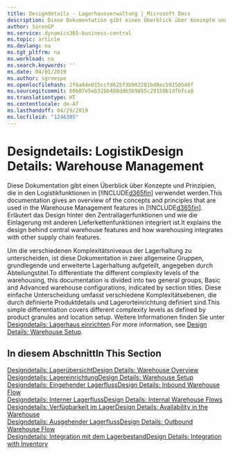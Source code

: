 ```yaml
---
title: Designdetails - Lagerhausverwaltung | Microsoft Docs
description: Diese Dokumentation gibt einen Überblick über Konzepte und Prinzipien, die in den Logistikfunktionen in  Business Central.
author: SorenGP
ms.service: dynamics365-business-central
ms.topic: article
ms.devlang: na
ms.tgt_pltfrm: na
ms.workload: na
ms.search.keywords: ''
ms.date: 04/01/2019
ms.author: sgroespe
ms.openlocfilehash: 2f6a84e015ccfd625f3b902281bd8ec59150540f
ms.sourcegitcommit: 60b87e5eb32bb408dd65b9855c29159b1dfbfca8
ms.translationtype: HT
ms.contentlocale: de-AT
ms.lasthandoff: 04/29/2019
ms.locfileid: "1246305"
---
```

# <a name="design-details-warehouse-management"></a><span data-ttu-id="90186-103">Designdetails: Logistik</span><span class="sxs-lookup"><span data-stu-id="90186-103">Design Details: Warehouse Management</span></span>
<span data-ttu-id="90186-104">Diese Dokumentation gibt einen Überblick über Konzepte und Prinzipien, die in den Logistikfunktionen in [!INCLUDE[d365fin](includes/d365fin_md.md)] verwendet werden.</span><span class="sxs-lookup"><span data-stu-id="90186-104">This documentation gives an overview of the concepts and principles that are used in the Warehouse Management features in [!INCLUDE[d365fin](includes/d365fin_md.md)].</span></span> <span data-ttu-id="90186-105">Erläutert das Design hinter den Zentrallagerfunktionen und wie die Einlagerung mit anderen Lieferkettenfunktionen integriert ist.</span><span class="sxs-lookup"><span data-stu-id="90186-105">It explains the design behind central warehouse features and how warehousing integrates with other supply chain features.</span></span>  

<span data-ttu-id="90186-106">Um die verschiedenen Komplexitätsniveaus der Lagerhaltung zu unterscheiden, ist diese Dokumentation in zwei allgemeine Gruppen, grundlegende und erweiterte Lagerhaltung aufgeteilt, angegeben durch Abteilungstitel.</span><span class="sxs-lookup"><span data-stu-id="90186-106">To differentiate the different complexity levels of the warehousing, this documentation is divided into two general groups, Basic and Advanced warehouse configurations, indicated by section titles.</span></span> <span data-ttu-id="90186-107">Diese einfache Unterscheidung umfasst verschiedene Komplexitätsebenen, die durch definierte Produktdetails und Lagerorteinrichtung definiert sind.</span><span class="sxs-lookup"><span data-stu-id="90186-107">This simple differentiation covers different complexity levels as defined by product granules and location setup.</span></span> <span data-ttu-id="90186-108">Weitere Informationen finden Sie unter [Designdetails: Lagerhaus einrichten](design-details-warehouse-setup.md).</span><span class="sxs-lookup"><span data-stu-id="90186-108">For more information, see [Design Details: Warehouse Setup](design-details-warehouse-setup.md).</span></span>  

## <a name="in-this-section"></a><span data-ttu-id="90186-109">In diesem Abschnitt</span><span class="sxs-lookup"><span data-stu-id="90186-109">In This Section</span></span>  
[<span data-ttu-id="90186-110">Designdetails: Lagerübersicht</span><span class="sxs-lookup"><span data-stu-id="90186-110">Design Details: Warehouse Overview</span></span>](design-details-warehouse-overview.md)  
[<span data-ttu-id="90186-111">Designdetails: Lagereinrichtung</span><span class="sxs-lookup"><span data-stu-id="90186-111">Design Details: Warehouse Setup</span></span>](design-details-warehouse-setup.md)  
[<span data-ttu-id="90186-112">Designdetails: Eingehender Lagerfluss</span><span class="sxs-lookup"><span data-stu-id="90186-112">Design Details: Inbound Warehouse Flow</span></span>](design-details-inbound-warehouse-flow.md)  
[<span data-ttu-id="90186-113">Designdetails: Interner Lagerfluss</span><span class="sxs-lookup"><span data-stu-id="90186-113">Design Details: Internal Warehouse Flows</span></span>](design-details-internal-warehouse-flows.md)  
[<span data-ttu-id="90186-114">Designdetails: Verfügbarkeit im Lager</span><span class="sxs-lookup"><span data-stu-id="90186-114">Design Details: Availability in the Warehouse</span></span>](design-details-availability-in-the-warehouse.md)  
[<span data-ttu-id="90186-115">Designdetails: Ausgehender Lagerfluss</span><span class="sxs-lookup"><span data-stu-id="90186-115">Design Details: Outbound Warehouse Flow</span></span>](design-details-outbound-warehouse-flow.md)  
[<span data-ttu-id="90186-116">Designdetails: Integration mit dem Lagerbestand</span><span class="sxs-lookup"><span data-stu-id="90186-116">Design Details: Integration with Inventory</span></span>](design-details-integration-with-inventory.md)
